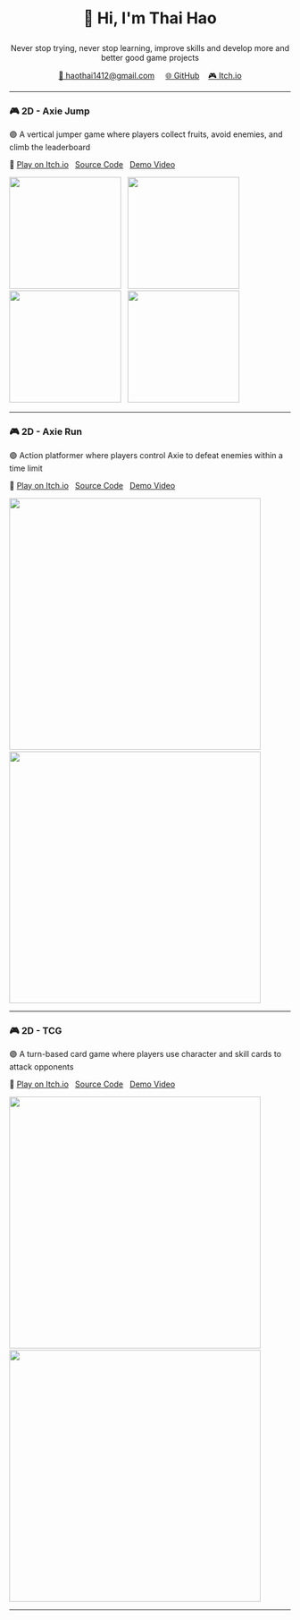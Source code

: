 # <p align="center">👋 Hi, I'm Thai Hao</p>
<p align="center">
  Never stop trying, never stop learning, improve skills and develop more and better good game projects
</p>
<p align="center">
  <a href="mailto:haothai1412@gmail.com">📩 haothai1412@gmail.com</a> &nbsp;&nbsp;&nbsp;
  <a href="https://github.com/lseanl03">🌐 GitHub</a>&nbsp;&nbsp;&nbsp;
  <a href="https://lseanl03.itch.io">🎮 Itch.io</a>
</p>

***

### 🎮 2D - Axie Jump

🟣 A vertical jumper game where players collect fruits, avoid enemies, and climb the leaderboard

🔗 
[Play on Itch.io](https://lseanl03.itch.io/axie-jump) &nbsp;
[Source Code](https://github.com/lseanl03/Axie-Jump.git) &nbsp;
[Demo Video](https://youtube.com/shorts/WwEmK7ugoxA)

<p>
  <img src="https://github.com/user-attachments/assets/f9f74408-8431-4d05-bbed-48ece48a8397" width="200" />
  &nbsp;
  <img src="https://github.com/user-attachments/assets/dda2e761-0f50-4f03-be4b-91b596bf303a" width="200" />
  &nbsp;
  <img src="https://github.com/user-attachments/assets/3fe8e880-586e-463c-8470-8d8c21fde592" width="200" />
  &nbsp;
  <img src="https://github.com/user-attachments/assets/0226c35f-efe1-4cd9-a54a-69fce8ba93af" width="200" />
</p>

***

### 🎮 2D - Axie Run

🟣 Action platformer where players control Axie to defeat enemies within a time limit

🔗 
[Play on Itch.io](https://yuiai03.itch.io/axie-run) &nbsp;
[Source Code](https://github.com/lseanl03/Game-4.git) &nbsp;
[Demo Video](https://www.youtube.com/watch?v=xsHwN8hSa7c)

<p>
  <img src="https://github.com/user-attachments/assets/54391fe9-f6fe-4269-ac00-4e105b75cc88" width="450" />
  &nbsp;
  <img src="https://github.com/user-attachments/assets/296692c2-96dc-46c7-b0cf-cbab3363b034" width="450"/>
</p>

***

### 🎮 2D - TCG 

🟣 A turn-based card game where players use character and skill cards to attack opponents

🔗 
[Play on Itch.io](https://yuiai03.itch.io/tcg) &nbsp;
[Source Code](https://github.com/lseanl03/Game-2) &nbsp;
[Demo Video](https://www.youtube.com/watch?v=SbjC2oph1_Q)

<p>
  <img src="https://github.com/user-attachments/assets/0a28dce4-544f-4382-9ac2-76c9758b119b" width="450" />
  &nbsp;
  <img src="https://github.com/user-attachments/assets/8b6298d1-0587-4834-bf09-6cc72eeb88b7" width="450"/>
</p>

***
